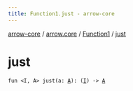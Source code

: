 ```yaml
---
title: Function1.just - arrow-core
---
```


[arrow-core](../../index.html) / [arrow.core](../index.html) / [Function1](index.html) / [just](./just.html)

# just

`fun <I, A> just(a: `[`A`](just.html#A)`): (`[`I`](just.html#I)`) -> `[`A`](just.html#A)